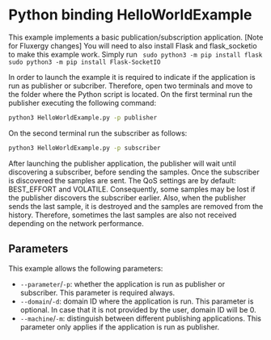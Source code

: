 # Python binding HelloWorldExample

This example implements a basic publication/subscription application.
[Note for Fluxergy changes]
You will need to also install Flask and flask_socketio to make this example work. Simply run 
``` sudo python3 -m pip install flask```
``` sudo python3 -m pip install Flask-SocketIO```

In order to launch the example it is required to indicate if the application is run as publisher or subcriber.
Therefore, open two terminals and move to the folder where the Python script is located.
On the first terminal run the publisher executing the following command:

```bash
python3 HelloWorldExample.py -p publisher
```

On the second terminal run the subscriber as follows:

```bash
python3 HelloWorldExample.py -p subscriber
```

After launching the publisher application, the publisher will wait until discovering a subscriber, before sending the samples.
Once the subscriber is discovered the samples are sent.
The QoS settings are by default: BEST_EFFORT and VOLATILE.
Consequently, some samples may be lost if the publisher discovers the subscriber earlier.
Also, when the publisher sends the last sample, it is destroyed and the samples are removed from the history.
Therefore, sometimes the last samples are also not received depending on the network performance.

## Parameters

This example allows the following parameters:

* `--parameter`/`-p`: whether the application is run as publisher or subscriber. This parameter is required always.
* `--domain`/`-d`: domain ID where the application is run. This parameter is optional. In case that it is not provided by the user, domain ID will be 0.
* `--machine`/`-m`: distinguish between different publishing applications. This parameter only applies if the application is run as publisher.
